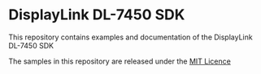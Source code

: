 # DisplayLink DL-7450 SDK
This repository contains examples and documentation of the DisplayLink DL-7450 SDK

The samples in this repository are released under the [MIT Licence](samples/LICENCE)
